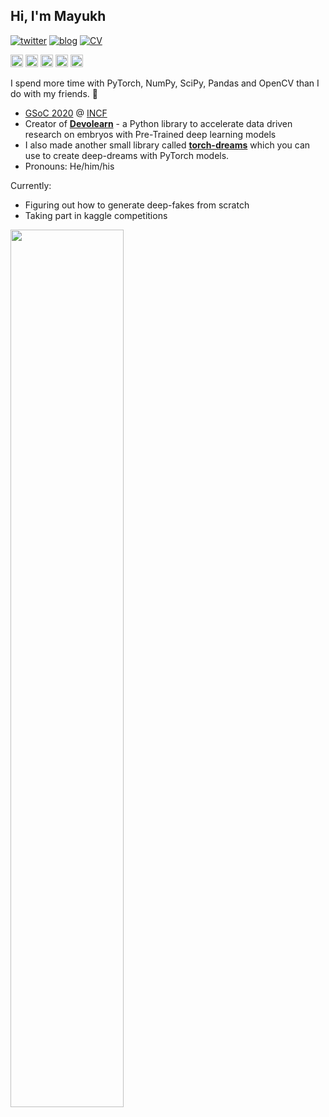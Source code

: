 ## Hi, I'm Mayukh

[![twitter](https://img.shields.io/twitter/url?label=Twitter%20%40mayukh091&style=social&url=https%3A%2F%2Ftwitter.com%2Fmayukh091)](https://twitter.com/mayukh091)
[![blog](https://img.shields.io/twitter/url?color=Black&label=Blog&style=flat-square&url=https%3A%2F%2Fmayukhdeb.github.io%2Fblog%2F)](https://mayukhdeb.github.io/blog/)
[![CV](https://img.shields.io/twitter/url?color=blue&label=CV&style=flat-square&url=https%3A%2F%2Fmayukhdeb.github.io%2Fcv.pdf)](https://mayukhdeb.github.io/cv.pdf)


<code><img height="20" src="https://avatars0.githubusercontent.com/u/21003710?s=200&v=4"></code>
<code><img height="20" src="https://camo.githubusercontent.com/37d9964b95f38c96ed2cce75182f7ebda4b90f64/68747470733a2f2f676863646e2e7261776769742e6f72672f6e756d70792f6e756d70792f6d61737465722f6272616e64696e672f69636f6e732f7072696d6172792f6e756d70796c6f676f2e737667"></code>
<code><img height="20" src="https://avatars1.githubusercontent.com/u/5009934?s=200&v=4"></code>
<code><img height="20" src="https://camo.githubusercontent.com/5cb734f6fc37f645dc900e35559c60d91cc6b550/68747470733a2f2f6465762e70616e6461732e696f2f7374617469632f696d672f70616e6461732e737667"></code>
<code><img height="20" src="https://avatars3.githubusercontent.com/u/288277?s=200&v=4"></code>

I spend more time with PyTorch, NumPy, SciPy, Pandas and OpenCV than I do with my friends. :space_invader:
* [GSoC 2020](https://github.com/devoworm/GSoC-2020/tree/master/Pre-trained%20Models%20(DevLearning)) @ [INCF](https://incf.org/)
* Creator of [**Devolearn**](https://github.com/DevoLearn/devolearn) - a Python library to accelerate data driven research on embryos with Pre-Trained deep learning models
* I also made another small library called [**torch-dreams**](https://github.com/Mayukhdeb/torch-dreams) which you can use to create deep-dreams with PyTorch models.  
* Pronouns: He/him/his

Currently:
* Figuring out how to generate deep-fakes from scratch
* Taking part in kaggle competitions 

<!--
<p align="center">
<img src="https://raw.githubusercontent.com/Mayukhdeb/Mayukhdeb/master/deep_chicken_terminator.gif" width = "25%"/>
</p>
-->

<img src= "https://github-readme-stats.vercel.app/api?username=mayukhdeb&show_icons=true&theme=default" width = "60%" align = "center">
<!---
<a href="https://github.com/mayukhdeb/">
  <img align="center" src="https://github-readme-stats.vercel.app/api/top-langs/?username=mayukhdeb" />
</a>
--->


